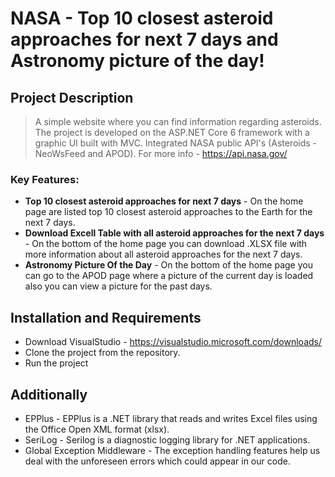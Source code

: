 NASA - Top 10 closest asteroid approaches for next 7 days and Astronomy picture of the day!
====================
## Project Description
> A simple website where you can find information regarding asteroids.
> The project is developed on the ASP.NET Core 6 framework with a graphic UI built with MVC. Integrated NASA public API's (Asteroids - NeoWsFeed and APOD). For more info - https://api.nasa.gov/ 
### Key Features:
* **Top 10 closest asteroid approaches for next 7 days** - On the home page are listed top 10 closest asteroid approaches to the Earth for the next 7 days.
* **Download Excell Table with all asteroid approaches for the next 7 days** - On the bottom of the home page you can download .XLSX file with more information about all asteroid approaches for the next 7 days.
* **Astronomy Picture Of the Day** - On the bottom of the home page you can go to the APOD page where a picture of the current day is loaded also you can view a picture for the past days.
  
## Installation and Requirements
* Download VisualStudio - https://visualstudio.microsoft.com/downloads/
* Clone the project from the repository.
* Run the project 

## Additionally
* EPPlus - EPPlus is a .NET library that reads and writes Excel files using the Office Open XML format (xlsx).
* SeriLog - Serilog is a diagnostic logging library for .NET applications.
* Global Exception Middleware - The exception handling features help us deal with the unforeseen errors which could appear in our code.

